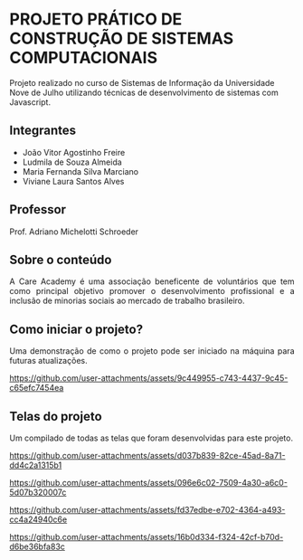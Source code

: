 # PROJETO PRÁTICO DE CONSTRUÇÃO DE SISTEMAS COMPUTACIONAIS
Projeto realizado no curso de Sistemas de Informação da Universidade Nove de Julho utilizando técnicas de desenvolvimento de sistemas com Javascript.

## Integrantes
- João Vitor Agostinho Freire
- Ludmila de Souza Almeida
- Maria Fernanda Silva Marciano
- Viviane Laura Santos Alves

## Professor

Prof. Adriano Michelotti Schroeder

## Sobre o conteúdo

<p align=justify>A Care Academy é uma associação beneficente de voluntários que tem como principal objetivo promover o desenvolvimento profissional e a inclusão de minorias sociais ao mercado de trabalho brasileiro.</p>

## Como iniciar o projeto? 

<p align=justify>Uma demonstração de como o projeto pode ser iniciado na máquina para futuras atualizações.</p>

https://github.com/user-attachments/assets/9c449955-c743-4437-9c45-c65efc7454ea

## Telas do projeto

<p align=justify>Um compilado de todas as telas que foram desenvolvidas para este projeto.</p>

https://github.com/user-attachments/assets/d037b839-82ce-45ad-8a71-dd4c2a1315b1

https://github.com/user-attachments/assets/096e6c02-7509-4a30-a6c0-5d07b320007c

https://github.com/user-attachments/assets/fd37edbe-e702-4364-a493-cc4a24940c6e

https://github.com/user-attachments/assets/16b0d334-f324-42cf-b70d-d6be36bfa83c







